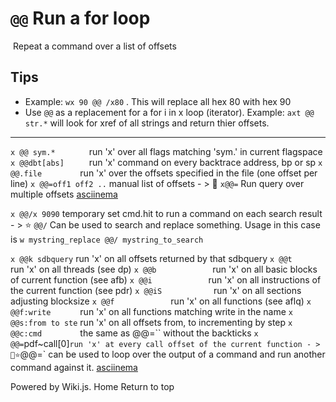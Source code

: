 <!-- TITLE: @@ Run A For Loop -->
#  `@@` Run a for loop
​
Repeat a command over a list of offsets
​
## Tips
  - Example: `wx 90 @@ /x80` . This will replace all hex 80 with hex 90
  - Use `@@` as a replacement for a for i in x loop (iterator). Example: `axt @@ str.*` will look for xref of all strings and return thier offsets.
---
`x @@ sym.*       ` run 'x' over all flags matching 'sym.' in current flagspace
`x @@dbt[abs]     ` run 'x' command on every backtrace address, bp or sp
`x @@.file        ` run 'x' over the offsets specified in the file (one offset per line)
`x @@=off1 off2 ..` manual list of offsets
		- > 🚀 `x@@=` Run query over multiple offsets [asciinema](https://asciinema.org/a/sxTpCSQUL1vkT9ByRRo5B03RT)

`x @@/x 9090` temporary set cmd.hit to run a command on each search result
	- > ⭐ `@@/` Can be used to search and replace something. Usage in this case is `w mystring_replace @@/ mystring_to_search`

`x @@k sdbquery` run 'x' on all offsets returned by that sdbquery
`x @@t            ` run 'x' on all threads (see dp)
`x @@b            ` run 'x' on all basic blocks of current function (see afb)
`x @@i            ` run 'x' on all instructions of the current function (see pdr)
`x @@iS           ` run 'x' on all sections adjusting blocksize
`x @@f            ` run 'x' on all functions (see aflq)
`x @@f:write      ` run 'x' on all functions matching write in the name
`x @@s:from to ste` run 'x' on all offsets from, to incrementing by step
`x @@c:cmd        ` the same as @@=`` without the backticks
`x @@=`pdf~call[0]` run 'x' at every call offset of the current function
	- > 🚀⭐ `@@=` can be used to loop over the output of a command and run another command against it. [asciinema](https://asciinema.org/a/1Qj5SAUKbwA7lEzxsYCx6BKaL)
​
​
<p hidden>search and replace</p>
Powered by Wiki.js.
Home
Return to top